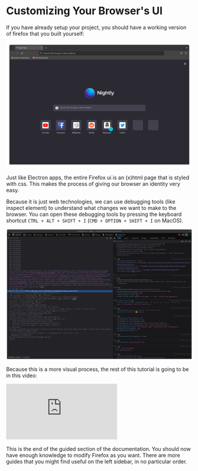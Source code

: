 # Customizing Your Browser's UI

If you have already setup your project, you should have a working version of firefox that you built yourself:

![A regular firefox compile](https://github.com/binary-blazer/foxfork/blob/main/images/userchrome/001_Vanilla_firefox.png)

Just like Electron apps, the entire Firefox ui is an (x)html page that is styled with css. This makes the process of giving our browser an identity very easy.

Because it is just web technologies, we can use debugging tools (like inspect element) to understand what changes we want to make to the browser. You can open these debugging tools by pressing the keyboard shortcut `CTRL + ALT + SHIFT + I` (`CMD + OPTION + SHIFT + I` on MacOS).

![Inspect element but for a web browser](https://github.com/binary-blazer/foxfork/blob/main/images/userchrome/002_Browser_Toolbox.png)

Because this is a more visual process, the rest of this tutorial is going to be in this video:

<iframe id="youtube" src="https://www.youtube-nocookie.com/embed/HVwgh4FPU5A" title="YouTube video player" frameborder="0" allow="autoplay; clipboard-write; encrypted-media; picture-in-picture" allowfullscreen></iframe>

This is the end of the guided section of the documentation. You should now have enough knowledge to modify Firefox as you want. There are more guides that you might find useful on the left sidebar, in no particular order.
